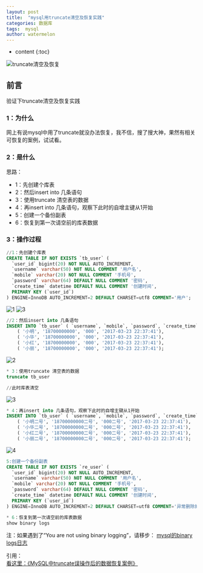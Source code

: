 ```yaml
---
layout: post
title:  "mysql用truncate清空及恢复实践"
categories: 数据库
tags:  mysql
author: watermelon
---
```

* content
{:toc}

![truncate清空及恢复](https://images.gitee.com/uploads/images/2019/0129/160108_c67fda06_1210188.jpeg)
## 前言
验证下truncate清空及恢复实践






### **1：为什么**
网上有说mysql中用了truncate就没办法恢复，我不信，搜了搜大神，果然有相关可恢复的案例，试试看。

### **2：是什么**
思路：
* 1：先创建个库表  
* 2：然后insert into 几条语句  
* 3：使用truncate 清空表的数据  
* 4：再insert into 几条语句，观察下此时的自增主键从1开始  
* 5：创建一个备份副表
* 6：恢复到第一次请空前的库表数据

### **3：操作过程**
```sql
//1：先创建个库表  
CREATE TABLE IF NOT EXISTS `tb_user` (
  `user_id` bigint(20) NOT NULL AUTO_INCREMENT,
  `username` varchar(50) NOT NULL COMMENT '用户名',
  `mobile` varchar(20) NOT NULL COMMENT '手机号',
  `password` varchar(64) DEFAULT NULL COMMENT '密码',
  `create_time` datetime DEFAULT NULL COMMENT '创建时间',
  PRIMARY KEY (`user_id`)
) ENGINE=InnoDB AUTO_INCREMENT=2 DEFAULT CHARSET=utf8 COMMENT='用户';
```
![1](https://images.gitee.com/uploads/images/2019/0129/163919_99457253_1210188.jpeg)
![3](https://images.gitee.com/uploads/images/2019/0129/163952_cbd8bdd7_1210188.jpeg)  
  
```sql
//2：然后insert into 几条语句  
INSERT INTO `tb_user` ( `username`, `mobile`, `password`, `create_time`) VALUES
	( '小明', '18700000000', '000', '2017-03-23 22:37:41'),
	( '小华', '18700000000', '000', '2017-03-23 22:37:41'),
	( '小红', '18700000000', '000', '2017-03-23 22:37:41'),
	( '小丽', '18700000000', '000', '2017-03-23 22:37:41');
```
![2](https://images.gitee.com/uploads/images/2019/0129/163935_f99d3316_1210188.jpeg)
  
```sql
* 3：使用truncate 清空表的数据  
truncate tb_user

//此时库表清空
```
![3](https://images.gitee.com/uploads/images/2019/0129/163952_cbd8bdd7_1210188.jpeg)  


```sql
* 4：再insert into 几条语句，观察下此时的自增主键从1开始  
INSERT INTO `tb_user` ( `username`, `mobile`, `password`, `create_time`) VALUES
	( '小明二号', '18700000000二号', '000二号', '2017-03-23 22:37:41'),
	( '小华二号', '18700000000二号', '000二号', '2017-03-23 22:37:41'),
	( '小红二号', '18700000000二号', '000二号', '2017-03-23 22:37:41'),
	( '小丽二号', '18700000000二号', '000二号', '2017-03-23 22:37:41');
```
![4](https://images.gitee.com/uploads/images/2019/0129/164004_b788077d_1210188.jpeg)
  
```sql
5:创建一个备份副表
CREATE TABLE IF NOT EXISTS `re_user` (
  `user_id` bigint(20) NOT NULL AUTO_INCREMENT,
  `username` varchar(50) NOT NULL COMMENT '用户名',
  `mobile` varchar(20) NOT NULL COMMENT '手机号',
  `password` varchar(64) DEFAULT NULL COMMENT '密码',
  `create_time` datetime DEFAULT NULL COMMENT '创建时间',
  PRIMARY KEY (`user_id`)
) ENGINE=InnoDB AUTO_INCREMENT=2 DEFAULT CHARSET=utf8 COMMENT='异常删除的备份用户';
```

```sql
* 6：恢复到第一次请空前的库表数据
show binary logs
```
注：如果遇到了“You are not using binary logging”，请移步：   [mysql的binary logs日志](https://bookmanxy.github.io/2019/01/29/mysql%E7%9A%84binary-logs%E6%97%A5%E5%BF%97/)  

引用：    
 [看这里：《MySQL中truncate误操作后的数据恢复案例》](https://www.jb51.net/article/65767.htm)  


